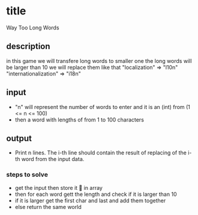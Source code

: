 # title

Way Too Long Words

## description

in this game we will transfere long words to smaller one
the long words will be larger than 10
we will replace them like that
"localization" => "l10n"
"internationalization" => "i18n"

## input

-   "n" will represent the number of words to enter and it is an (int) from (1 <= n <= 100)
-   then a word with lengths of from 1 to 100 characters

## output

-   Print n lines. The i-th line should contain the result of replacing of the i-th word from the input data.

### steps to solve

-   get the input then store it 🤔 in array
-   then for each word gett the length and check if it is larger than 10
-   if it is larger get the first char and last and add them together
-   else return the same world
